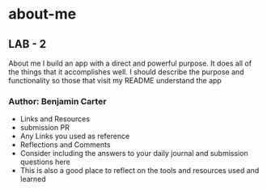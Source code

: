 # about-me

## LAB - 2
About me
I build an app with a direct and powerful purpose. It does all of the things that it accomplishes well. I should describe the purpose and functionality so those that visit my README understand the app

### Author: Benjamin Carter
- Links and Resources
- submission PR
- Any Links you used as reference
- Reflections and Comments
- Consider including the answers to your daily journal and submission questions here
- This is also a good place to reflect on the tools and resources used and learned